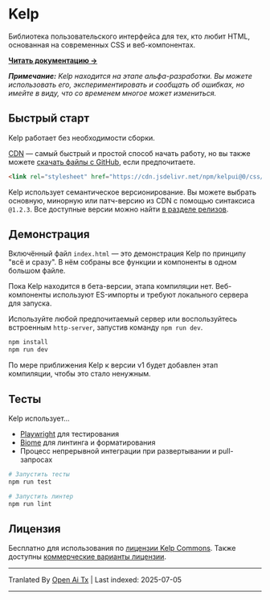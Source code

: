 # Kelp

Библиотека пользовательского интерфейса для тех, кто любит HTML, основанная на современных CSS и веб-компонентах.

**[Читать документацию &rarr;](https://kelpui.com)**

_**Примечание:** Kelp находится на этапе альфа-разработки. Вы можете использовать его, экспериментировать и сообщать об ошибках, но имейте в виду, что со временем многое может измениться._



## Быстрый старт

Kelp работает без необходимости сборки.

[CDN](https://cdn.jsdelivr.net/npm/kelpui/) — самый быстрый и простой способ начать работу, но вы также можете [скачать файлы с GitHub](https://github.com/cferdinandi/kelp), если предпочитаете.

```html
<link rel="stylesheet" href="https://cdn.jsdelivr.net/npm/kelpui@0/css/kelp.css">
```

Kelp использует семантическое версионирование. Вы можете выбрать основную, минорную или патч-версию из CDN с помощью синтаксиса `@1.2.3`. Все доступные версии можно найти [в разделе релизов](https://github.com/cferdinandi/kelp/tags).



## Демонстрация

Включённый файл `index.html` — это демонстрация Kelp по принципу "всё и сразу". В нём собраны все функции и компоненты в одном большом файле.

Пока Kelp находится в бета-версии, этапа компиляции нет. Веб-компоненты используют ES-импорты и требуют локального сервера для запуска.

Используйте любой предпочитаемый сервер или воспользуйтесь встроенным `http-server`, запустив команду `npm run dev`.

```bash
npm install
npm run dev
```

По мере приближения Kelp к версии v1 будет добавлен этап компиляции, чтобы это стало ненужным.



## Тесты

Kelp использует...

- [Playwright](https://playwright.dev) для тестирования
- [Biome](https://biomejs.dev) для линтинга и форматирования
- Процесс непрерывной интеграции при развертывании и pull-запросах

```bash
# Запустить тесты
npm run test

# Запустить линтер
npm run lint
```



## Лицензия

Бесплатно для использования по [лицензии Kelp Commons](https://github.com/cferdinandi/kelp/blob/main/LICENSE.md). Также доступны [коммерческие варианты лицензии](/license/).

---

Tranlated By [Open Ai Tx](https://github.com/OpenAiTx/OpenAiTx) | Last indexed: 2025-07-05

---